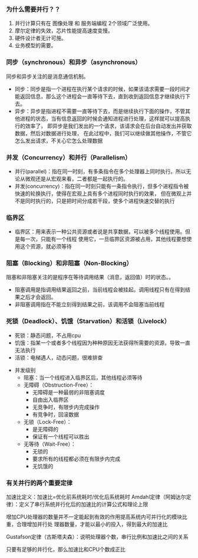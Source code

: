 ### 为什么需要并行？？
1. 并行计算只有在 图像处理 和 服务端编程 2个领域广泛使用。
2. 摩尔定律的失效，芯片性能提高速度变慢。
3. 硬件设计者无计可施。
4. 业务模型的需要。


### 同步（synchronous）和异步（asynchronous）
同步和异步关注的是消息通信机制。

- 同步：同步是指一个进程在执行某个请求的时候，如果该请求需要一段时间才能返回信息，那么这个进程会一直等待下去，直到收到返回信息才继续执行下去。
- 异步：异步是指进程不需要一直等待下去，而是继续执行下面的操作，不管其他进程的状态，当有信息返回的时候会通知进程进行处理，这样就可以提高执行的效率了，
      即异步是我们发出的一个请求，该请求会在后台自动发出并获取数据，然后对数据进行处理，
      在此过程中，我们可以继续做其他操作，不管它怎么发出请求，不关心它怎么处理数据
      
### 并发（Concurrency）和并行（Parallelism）
- 并行(parallel)：指在同一时刻，有多条指令在多个处理器上同时执行。所以无论从微观还是从宏观来看，二者都是一起执行的。
- 并发(concurrency)：指在同一时刻只能有一条指令执行，但多个进程指令被快速的轮换执行，使得在宏观上具有多个进程同时执行的效果，
                  但在微观上并不是同时执行的，只是把时间分成若干段，使多个进程快速交替的执行
                  
### 临界区

- 临界区：用来表示一种公共资源或者说是共享数据，可以被多个线程使用。但是每一次，只能有一个线程
        使用它，一旦临界区资源被占用，其他线程要想使用这个资源，就必须等待

### 阻塞（Blocking）和非阻塞（Non-Blocking）

阻塞和非阻塞关注的是程序在等待调用结果（消息，返回值）时的状态。。

- 阻塞调用是指调用结果返回之前，当前线程会被挂起。调用线程只有在得到结果之后才会返回。
- 非阻塞调用指在不能立刻得到结果之前，该调用不会阻塞当前线程

### 死锁（Deadlock）、饥饿（Starvation）和活锁（Livelock）

- 死锁：静态问题，不占用cpu
- 饥饿：指某一个或者多个线程因为种种原因无法获得所需要的资源，导致一直无法执行
- 活锁：电梯遇人，动态问题，很难排查

+ 并发级别
   * 阻塞：当一个线程进入临界区后，其他线程必须等待
   * 无障碍（Obstruction-Free）：
      - 无障碍是一种最弱的非阻塞调度
      - 自由出入临界区
      - 无竞争时，有限步内完成操作
      - 有竞争时，回滚数据
   * 无锁（Lock-Free）：
      - 是无障碍的
      - 保证有一个线程可以胜出
   * 无等待（Wait-Free）：
      - 无锁的
      - 要求所有的线程都必须在有限步内完成
      - 无饥饿的
      
### 有关并行的两个重要定律
加速比定义：加速比=优化前系统耗时/优化后系统耗时
Amdahl定律（阿姆达尔定律）：定义了串行系统并行化后的加速比的计算公式和理论上限

增加CPU处理器的数量并不一定能起到有效的作用提高系统内可并行化的模块比重，合理增加并行处
理器数量，才能以最小的投入，得到最大的加速比

Gustafson定律（古斯塔夫森）：说明处理器个数，串行比例和加速比之间的关系

只要有足够的并行化，那么加速比和CPU个数成正比